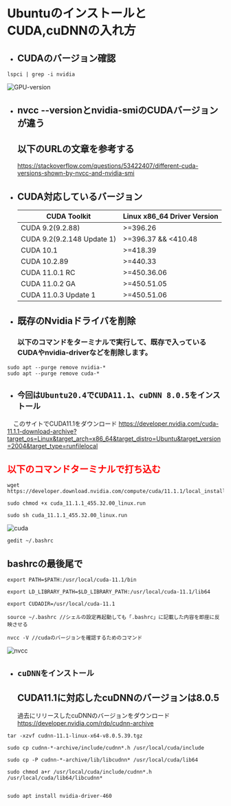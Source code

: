 # UbuntuのインストールとCUDA,cuDNNの入れ方
- ## CUDAのバージョン確認
```
lspci | grep -i nvidia
```
    
![GPU-version](https://user-images.githubusercontent.com/50350039/160253215-512a8396-8678-4abd-818a-4fdd62eb99f8.png)
  
- ## nvcc --versionとnvidia-smiのCUDAバージョンが違う
  
    ## 以下のURLの文章を参考する

    https://stackoverflow.com/questions/53422407/different-cuda-versions-shown-by-nvcc-and-nvidia-smi

- ## CUDA対応しているバージョン
    | CUDA Toolkit               | Linux x86_64 Driver Version |
    | -------------------------- | --------------------------- |
    | CUDA 9.2(9.2.88)           | >=396.26                    |
    | CUDA 9.2(9.2.148 Update 1) | >=396.37 && <410.48         |
    | CUDA 10.1                  | >=418.39                    |
    | CUDA 10.2.89               | >=440.33                    |
    | CUDA 11.0.1 RC             | >=450.36.06                 |
    | CUDA 11.0.2 GA             | >=450.51.05                 |
    | CUDA 11.0.3 Update 1       | >=450.51.06                 |

- ## 既存のNvidiaドライバを削除
  
    ### 以下のコマンドをターミナルで実行して、既存で入っているCUDAやnvidia-driverなどを削除します。
    
```
sudo apt --purge remove nvidia-*
sudo apt --purge remove cuda-*
```
- ## ``今回はUbuntu20.4でCUDA11.1、cuDNN 8.0.5をインストール``
　このサイトでCUDA11.1をダウンロード
  https://developer.nvidia.com/cuda-11.1.1-download-archive?target_os=Linux&target_arch=x86_64&target_distro=Ubuntu&target_version=2004&target_type=runfilelocal

  ## <font color=Red>以下のコマンドターミナルで打ち込む</font>

  ```
  wget https://developer.download.nvidia.com/compute/cuda/11.1.1/local_installers/cuda_11.1.1_455.32.00_linux.run

  sudo chmod +x cuda_11.1.1_455.32.00_linux.run 

  sudo sh cuda_11.1.1_455.32.00_linux.run
  ```
![cuda](https://user-images.githubusercontent.com/50350039/160553072-67da8712-cf39-47c3-85a9-fad48557a061.png)

```
gedit ~/.bashrc 
```
## bashrcの最後尾で

```
export PATH=$PATH:/usr/local/cuda-11.1/bin

export LD_LIBRARY_PATH=$LD_LIBRARY_PATH:/usr/local/cuda-11.1/lib64

export CUDADIR=/usr/local/cuda-11.1
```
```
source ~/.bashrc //シェルの設定再起動しても「.bashrc」に記載した内容を即座に反映させる

nvcc -V //cudaのバージョンを確認するためのコマンド
```
![nvcc](https://user-images.githubusercontent.com/50350039/160557153-ce1637ca-a464-4def-8824-27e97f070705.png)

- ## ``cuDNNをインストール``
  ## CUDA11.1に対応したcuDNNのバージョンは8.0.5

  過去にリリースしたcuDNNのバージョンをダウンロード　https://developer.nvidia.com/rdp/cudnn-archive

```
tar -xzvf cudnn-11.1-linux-x64-v8.0.5.39.tgz 

sudo cp cudnn-*-archive/include/cudnn*.h /usr/local/cuda/include 

sudo cp -P cudnn-*-archive/lib/libcudnn* /usr/local/cuda/lib64 

sudo chmod a+r /usr/local/cuda/include/cudnn*.h /usr/local/cuda/lib64/libcudnn*


sudo apt install nvidia-driver-460
```

